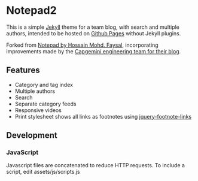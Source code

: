 # Notepad2
This is a simple [Jekyll](https://jekyllrb.com/) theme for a team blog, with search and multiple authors, intended to be hosted on [Github Pages](https://pages.github.com/) without Jekyll plugins.

Forked from [Notepad by Hossain Mohd. Faysal](https://github.com/hmfaysal/Notepad), incorporating improvements made by the [Capgemini engineering team for their blog](http://capgemini.github.io/).

## Features
 * Category and tag index
 * Multiple authors
 * Search
 * Separate category feeds
 * Responsive videos
 * Print stylesheet shows all links as footnotes using [jquery-footnote-links](https://github.com/dompuiu/jquery-footnote-links)

## Development

### JavaScript
Javascript files are concatenated to reduce HTTP requests. To include a script, edit assets/js/scripts.js
